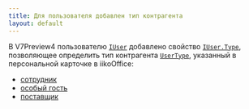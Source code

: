 ```yaml
---
title: Для пользователя добавлен тип контрагента
layout: default
---
```


В V7Preview4 пользователю [`IUser`](https://iiko.github.io/front.api.sdk/v7/html/T_Resto_Front_Api_Data_Security_IUser.htm) 
добавлено свойство [`IUser.Type`](https://iiko.github.io/front.api.sdk/v7/html/P_Resto_Front_Api_Data_Security_IUser_Type.htm), 
позволяющее определить тип контрагента [`UserType`](https://iiko.github.io/front.api.sdk/v7/html/T_Resto_Front_Api_Data_Security_UserType.htm), 
указанный в персональной карточке в iikoOffice:

- [сотрудник](https://ru.iiko.help/articles/#!iikooffice-7-2/topic-301/)
- [особый гость](https://ru.iiko.help/articles/#!iikooffice-7-2/topic-501)
- [поставщик](https://ru.iiko.help/articles/#!iikooffice-7-2/topic-204/)
